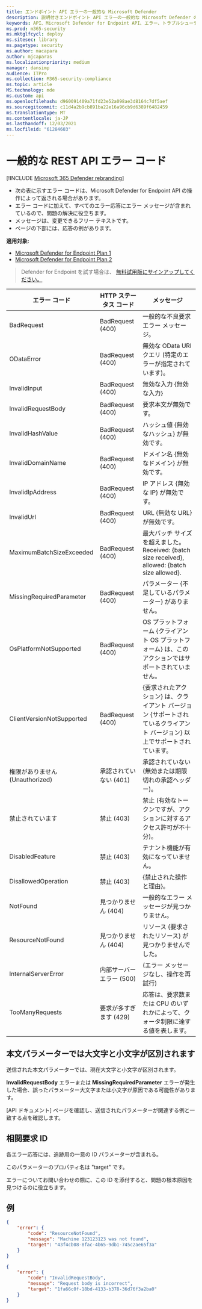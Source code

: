 ```yaml
---
title: エンドポイント API エラーの一般的な Microsoft Defender
description: 説明付きエンドポイント API エラーの一般的な Microsoft Defender の一覧。
keywords: API、Microsoft Defender for Endpoint API、エラー、トラブルシューティング
ms.prod: m365-security
ms.mktglfcycl: deploy
ms.sitesec: library
ms.pagetype: security
ms.author: macapara
author: mjcaparas
ms.localizationpriority: medium
manager: dansimp
audience: ITPro
ms.collection: M365-security-compliance
ms.topic: article
MS.technology: mde
ms.custom: api
ms.openlocfilehash: d960091409a71fd23e52a098ae3d8164c7df5aef
ms.sourcegitcommit: c11d4a2b9cb891ba22e16a96cb9d6389f6482459
ms.translationtype: MT
ms.contentlocale: ja-JP
ms.lasthandoff: 12/03/2021
ms.locfileid: "61284603"
---
```

# <a name="common-rest-api-error-codes"></a>一般的な REST API エラー コード



[!INCLUDE [Microsoft 365 Defender rebranding](../../includes/microsoft-defender.md)]


* 次の表に示すエラー コードは、Microsoft Defender for Endpoint API の操作によって返される場合があります。
* エラー コードに加えて、すべてのエラー応答にエラー メッセージが含まれているので、問題の解決に役立ちます。
* メッセージは、変更できるフリー テキストです。
* ページの下部には、応答の例があります。

**適用対象:**
- [Microsoft Defender for Endpoint Plan 1](https://go.microsoft.com/fwlink/p/?linkid=2154037)
- [Microsoft Defender for Endpoint Plan 2](https://go.microsoft.com/fwlink/p/?linkid=2154037)


> Defender for Endpoint を試す場合は、 [無料試用版にサインアップしてください。](https://signup.microsoft.com/create-account/signup?products=7f379fee-c4f9-4278-b0a1-e4c8c2fcdf7e&ru=https://aka.ms/MDEp2OpenTrial?ocid=docs-wdatp-assignaccess-abovefoldlink)

エラー コード|HTTP ステータス コード|メッセージ
---|---|---
BadRequest|BadRequest (400)|一般的な不良要求エラー メッセージ。
ODataError|BadRequest (400)|無効な OData URI クエリ (特定のエラーが指定されています)。
InvalidInput|BadRequest (400)|無効な入力 {無効な入力}
InvalidRequestBody|BadRequest (400)|要求本文が無効です。
InvalidHashValue|BadRequest (400)|ハッシュ値 {無効なハッシュ} が無効です。
InvalidDomainName|BadRequest (400)|ドメイン名 {無効なドメイン} が無効です。
InvalidIpAddress|BadRequest (400)|IP アドレス {無効な IP} が無効です。
InvalidUrl|BadRequest (400)|URL {無効な URL} が無効です。
MaximumBatchSizeExceeded|BadRequest (400)|最大バッチ サイズを超えました。 Received: {batch size received}, allowed: {batch size allowed}.
MissingRequiredParameter|BadRequest (400)|パラメーター {不足しているパラメーター} がありません。
OsPlatformNotSupported|BadRequest (400)|OS プラットフォーム {クライアント OS プラットフォーム} は、このアクションではサポートされていません。
ClientVersionNotSupported|BadRequest (400)|{要求されたアクション} は、クライアント バージョン {サポートされているクライアント バージョン} 以上でサポートされています。
権限がありません (Unauthorized)|承認されていない (401)|承認されていない (無効または期限切れの承認ヘッダー)。
禁止されています|禁止 (403)|禁止 (有効なトークンですが、アクションに対するアクセス許可が不十分)。
DisabledFeature|禁止 (403)|テナント機能が有効になっていません。
DisallowedOperation|禁止 (403)|{禁止された操作と理由}。
NotFound|見つかりません (404)|一般的なエラー メッセージが見つかりません。
ResourceNotFound|見つかりません (404)|リソース {要求されたリソース} が見つかりませんでした。
InternalServerError|内部サーバー エラー (500)|(エラー メッセージなし、操作を再試行)
TooManyRequests|要求が多すぎます (429)|応答は、要求数または CPU のいずれかによって、クォータ制限に達する値を表します。

## <a name="body-parameters-are-case-sensitive"></a>本文パラメーターでは大文字と小文字が区別されます

送信された本文パラメーターでは、現在大文字と小文字が区別されます。

**InvalidRequestBody** エラーまたは **MissingRequiredParameter** エラーが発生した場合、誤ったパラメーター大文字または小文字が原因である可能性があります。

[API ドキュメント] ページを確認し、送信されたパラメーターが関連する例と一致する点を確認します。

## <a name="correlation-request-id"></a>相関要求 ID

各エラー応答には、追跡用の一意の ID パラメーターが含まれる。

このパラメーターのプロパティ名は "target" です。

エラーについてお問い合わせの際に、この ID を添付すると、問題の根本原因を見つけるのに役立ちます。

## <a name="examples"></a>例

```json
{
    "error": {
        "code": "ResourceNotFound",
        "message": "Machine 123123123 was not found",
        "target": "43f4cb08-8fac-4b65-9db1-745c2ae65f3a"
    }
}
```

```json
{
    "error": {
        "code": "InvalidRequestBody",
        "message": "Request body is incorrect",
        "target": "1fa66c0f-18bd-4133-b378-36d76f3a2ba0"
    }
}
```
